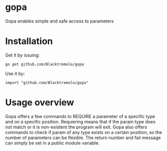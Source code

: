 gopa
====

Gopa enables simple and safe access to parameters

Installation
============

Get it by issuing:

    go get github.com/Blacktremolo/gopa

Use it by:

    import "github.com/Blacktremolo/gopa"

Usage overview
==============

Gopa offers a few commands to REQUIRE a parameter of a specific type and on a specific position.
Requiering means that if the param type does not match or it is non-existent the program will exit.
Gopa also offers commands to check if param of any type exists on a certain position,
so the number of parameters can be flexible.
The return number and fail message can simply be set in a public module variable.


